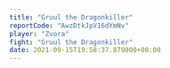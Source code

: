 ```yaml
---
title: "Gruul the Dragonkiller"
reportCode: "AwzDtkJpV16dYmNv"
player: "Zvora"
fight: "Gruul the Dragonkiller"
date: 2021-09-15T19:58:37.879000+00:00
---
```

